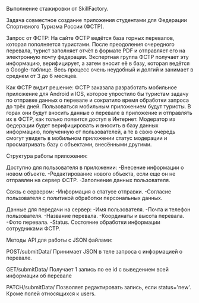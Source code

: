 Выполнение стажировки от SkillFactory.

Задача совместное создание приложения студентами для Федерации Спортивного Туризма России (ФСТР).

  Запрос от ФСТР:
    На сайте ФСТР ведётся база горных перевалов, которая пополняется туристами. После преодоления очередного перевала,
    турист заполняет отчёт в формате PDF и отправляет его на электронную почту федерации. Экспертная группа ФСТР получает 
    эту информацию, верифицирует, а затем вносит её в базу, которая ведётся в Google-таблице. Весь процесс очень неудобный и 
    долгий и занимает в среднем от 3 до 6 месяцев.
    
  Как ФСТР видит решение:
    ФСТР заказала разработать мобильное приложение для Android и IOS, которое упростило бы туристам задачу по отправке 
    данных о перевале и сократило время обработки запроса до трёх дней. Пользоваться мобильным приложением будут туристы. 
    В горах они будут вносить данные о перевале в приложение и отправлять их в ФСТР, как только появится доступ в Интернет. 
    Модератор из федерации будет верифицировать и вносить в базу данных информацию, полученную от пользователей, а те в 
    свою очередь смогут увидеть в мобильном приложении статус модерации и просматривать базу с объектами, внесёнными другими.

Структура работы приложения:

  Доступно для пользователя в приложении:
    -Внесение информации о новом объекте.
    -Редактирование нового объекта, если еще он не отправлен на сервер ФСТР.
    -Заполнение данных пользователя.

  Связь с сервером:
    -Информация о статусе отправки.
    -Согласие пользователя с политикой обработки персональных данных.

  Данные для передачи на сервер:
    -Имя пользователя.
    -Почта и телефон пользователя.
    -Название перевала.
    -Координаты и высота перевала.
    -Фото перевала.
    -Status. Состояние обработки информации сотрудниками ФСТР.

Методы API для работы с JSON файлами:

  POST/submitData/
    Принимает JSON в теле запроса с информацией о перевале.

  GET/submitData/
    Получает 1 запись по ее id с выведением всей информации об перевале

  PATCH/submitData/
  Позволяет редактировать запись, если status='new'. Кроме полей относящихся к users.

  
  
